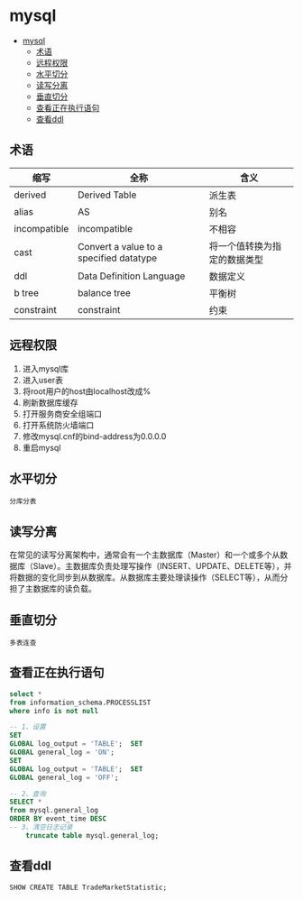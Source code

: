 # mysql

<!-- TOC -->

* [mysql](#mysql)
    * [术语](#术语)
    * [远程权限](#远程权限)
    * [水平切分](#水平切分)
    * [读写分离](#读写分离)
    * [垂直切分](#垂直切分)
    * [查看正在执行语句](#查看正在执行语句)
    * [查看ddl](#查看ddl)

<!-- TOC -->

## 术语

| 缩写           | 全称                                      | 含义             |
|--------------|-----------------------------------------|----------------|
| derived      | Derived Table                           | 派生表            |
| alias        | AS                                      | 别名             |
| incompatible | incompatible                            | 不相容            |
| cast         | Convert a value to a specified datatype | 将一个值转换为指定的数据类型 |
| ddl          | Data Definition Language                | 数据定义           |
| b tree       | balance tree                            | 平衡树            |
| constraint   | constraint                              | 约束             |

## 远程权限

1. 进入mysql库
2. 进入user表
3. 将root用户的host由localhost改成%
4. 刷新数据库缓存
5. 打开服务商安全组端口
6. 打开系统防火墙端口
7. 修改mysql.cnf的bind-address为0.0.0.0
8. 重启mysql

## 水平切分

```shell
分库分表
```

## 读写分离

在常见的读写分离架构中，通常会有一个主数据库（Master）和一个或多个从数据库（Slave）。主数据库负责处理写操作（INSERT、UPDATE、DELETE等），并将数据的变化同步到从数据库。从数据库主要处理读操作（SELECT等），从而分担了主数据库的读负载。

## 垂直切分

```shell
多表连查
```

## 查看正在执行语句

```sql
select *
from information_schema.PROCESSLIST
where info is not null
```

```sql
-- 1、设置
SET
GLOBAL log_output = 'TABLE';  SET
GLOBAL general_log = 'ON';
SET
GLOBAL log_output = 'TABLE';  SET
GLOBAL general_log = 'OFF';

-- 2、查询
SELECT *
from mysql.general_log
ORDER BY event_time DESC
-- 3、清空日志记录
    truncate table mysql.general_log;

```

## 查看ddl

```shell
SHOW CREATE TABLE TradeMarketStatistic;

```
